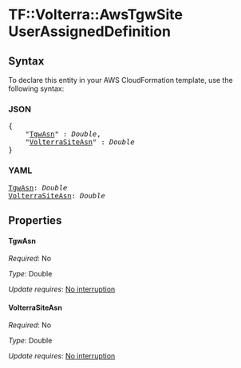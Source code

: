 # TF::Volterra::AwsTgwSite UserAssignedDefinition

## Syntax

To declare this entity in your AWS CloudFormation template, use the following syntax:

### JSON

<pre>
{
    "<a href="#tgwasn" title="TgwAsn">TgwAsn</a>" : <i>Double</i>,
    "<a href="#volterrasiteasn" title="VolterraSiteAsn">VolterraSiteAsn</a>" : <i>Double</i>
}
</pre>

### YAML

<pre>
<a href="#tgwasn" title="TgwAsn">TgwAsn</a>: <i>Double</i>
<a href="#volterrasiteasn" title="VolterraSiteAsn">VolterraSiteAsn</a>: <i>Double</i>
</pre>

## Properties

#### TgwAsn

_Required_: No

_Type_: Double

_Update requires_: [No interruption](https://docs.aws.amazon.com/AWSCloudFormation/latest/UserGuide/using-cfn-updating-stacks-update-behaviors.html#update-no-interrupt)

#### VolterraSiteAsn

_Required_: No

_Type_: Double

_Update requires_: [No interruption](https://docs.aws.amazon.com/AWSCloudFormation/latest/UserGuide/using-cfn-updating-stacks-update-behaviors.html#update-no-interrupt)

